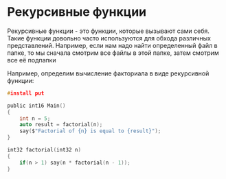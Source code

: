 # Рекурсивные функции
Рекурсивные функции - это функции, которые вызывают сами себя.
Такие функции довольно часто используются для обхода различных представлений.
Например, если нам надо найти определенный файл в папке,
то мы сначала смотрим все файлы в этой папке,
затем смотрим все её подпапки

Например, определим вычисление факториала в виде рекурсивной функции:
```C
#install put

public int16 Main()
{
    int n = 5;
    auto result = factorial(n);
    say($"Factorial of {n} is equal to {result}");
}

int32 factorial(int32 n)
{
    if(n > 1) say(n * factorial(n - 1));
}
```
